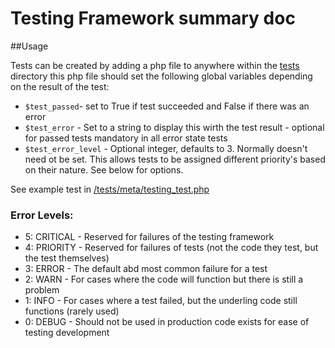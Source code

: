 # Testing Framework summary doc

##Usage

Tests can be created by adding a php file to anywhere within the [tests](./tests) directory this php file should set the following global variables depending on the result of the test:
 * `$test_passed`- set to True if test succeeded and False if there was an error
 * `$test_error` - Set to a string to display this wirth the test result - optional for passed tests mandatory in all error state tests
 * `$test_error_level` - Optional integer, defaults to 3.  Normally doesn't need ot be set.  This allows tests to be assigned different priority's based on their nature. See below for options.

See example test in [/tests/meta/testing_test.php](./tests/meta/testing_test.php)
### Error Levels:
 * 5: CRITICAL - Reserved for failures of the testing framework
 * 4: PRIORITY - Reserved for failures of tests (not the code they test, but the test themselves)
 * 3: ERROR    - The default abd most common failure for a test
 * 2: WARN     - For cases where the code will function but there is still a problem
 * 1: INFO     - For cases where a test failed, but the underling code still functions (rarely used)
 * 0: DEBUG    - Should not be used in production code exists for ease of testing development